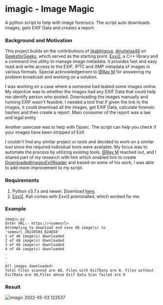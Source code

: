 # imagic - Image Magic 
A python script to help with image forensics. The script auto downloads images, gets EXIF Data and creates a report.

### Background and Motivation
This project builds on the contributions of [@abhigoya](https://auth.geeksforgeeks.org/user/abhigoya), [@ruhelaa48](https://auth.geeksforgeeks.org/user/ruhelaa48) on [GeeksforGeeks](https://www.geeksforgeeks.org/how-to-download-all-images-from-a-web-page-in-python/), which served as the starting point. [Exvi2](https://www.kali.org/tools/exiv2/), a C++ library and a command line utility to manage image metadata. It provides fast and easy read and write access to the EXIF, IPTC and XMP metadata of images in various formats. Special acknowledgement to [@Ray M](https://github.com/crim3hound) for answering my problem broadcast and working on a solution.

I was working on a case where a someone  had leaked some images online. My objective was to  whether the images had any EXIF Data that could help me identify person who posted. Downloading the images manually and running EXIF wasn't feasible. I needed a tool that if given the link to the images, it could download all the images, get EXIF Data, calculate forensic hashes and then create a  report. Main consumer of the report was a law and legal entity 

Another usercase was to help with Opsec. The script can help you check if your images have been stripped of Exif. 

I couldn't find any similar project or tools and decided to work on a similar tool since the required individual tools were available. My focus was to automate the process by utilizing existing tools. [@Ray M](https://github.com/crim3hound) reached out, and I shared part of my research with him which enabled him to create [DownloadedImagesExifReader](https://github.com/crim3hound/DownloadedImagesExifReader) and based on some of his work, I was able to add more improvement to my script.

### Requirements
1. Python v3.7.x and newer. Download [here](https://www.python.org/downloads/).
2. [Exvi2](https://www.kali.org/tools/exiv2/). Kali comes with Exvi2 preinstalled, which worked for me.

### Example

````
imagic.py 
Enter URL:- https://<someurl>
Attempting to download and save 48 image(s) to 'someurl_20220503_024658'
1 of 48 image(s) downloaded
2 of 48 image(s) downloaded
3 of 48 image(s) downloaded
4 of 48 image(s) downloaded
.
.
.
All images downloaded!
Total Files scanned are 48, Files with ExifData are 0, Files without ExifData are 48,Files whose Exif Data Scan failed are 0
````
### Result
![imagic  2022-05-03 122537](https://user-images.githubusercontent.com/55712262/166431108-00348836-8e49-43e5-9a75-85169bc16dc2.png)

                                                                                                                               
